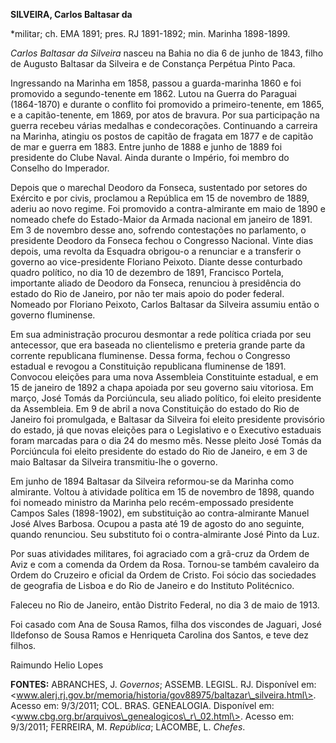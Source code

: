 **SILVEIRA, Carlos Baltasar da**

\*militar; ch. EMA 1891; pres. RJ 1891-1892; min. Marinha 1898-1899.

*Carlos Baltasar da Silveira* nasceu na Bahia no dia 6 de junho de 1843,
filho de Augusto Baltasar da Silveira e de Constança Perpétua Pinto
Paca.

Ingressando na Marinha em 1858, passou a guarda-marinha 1860 e foi
promovido a segundo-tenente em 1862. Lutou na Guerra do Paraguai
(1864-1870) e durante o conflito foi promovido a primeiro-tenente, em
1865, e a capitão-tenente, em 1869, por atos de bravura. Por sua
participação na guerra recebeu várias medalhas e condecorações.
Continuando a carreira na Marinha, atingiu os postos de capitão de
fragata em 1877 e de capitão de mar e guerra em 1883. Entre junho de
1888 e junho de 1889 foi presidente do Clube Naval. Ainda durante o
Império, foi membro do Conselho do Imperador.

Depois que o marechal Deodoro da Fonseca, sustentado por setores do
Exército e por civis, proclamou a República em 15 de novembro de 1889,
aderiu ao novo regime. Foi promovido a contra-almirante em maio de 1890
e nomeado chefe do Estado-Maior da Armada nacional em janeiro de 1891.
Em 3 de novembro desse ano, sofrendo contestações no parlamento, o
presidente Deodoro da Fonseca fechou o Congresso Nacional. Vinte dias
depois, uma revolta da Esquadra obrigou-o a renunciar e a transferir o
governo ao vice-presidente Floriano Peixoto. Diante desse conturbado
quadro político, no dia 10 de dezembro de 1891, Francisco Portela,
importante aliado de Deodoro da Fonseca, renunciou à presidência do
estado do Rio de Janeiro, por não ter mais apoio do poder federal.
Nomeado por Floriano Peixoto, Carlos Baltasar da Silveira assumiu então
o governo fluminense.

Em sua administração procurou desmontar a rede política criada por seu
antecessor, que era baseada no clientelismo e preteria grande parte da
corrente republicana fluminense. Dessa forma, fechou o Congresso
estadual e revogou a Constituição republicana fluminense de 1891.
Convocou eleições para uma nova Assembleia Constituinte estadual, e em
15 de janeiro de 1892 a chapa apoiada por seu governo saiu vitoriosa. Em
março, José Tomás da Porciúncula, seu aliado político, foi eleito
presidente da Assembleia. Em 9 de abril a nova Constituição do estado do
Rio de Janeiro foi promulgada, e Baltasar da Silveira foi eleito
presidente provisório do estado, já que novas eleições para o
Legislativo e o Executivo estaduais foram marcadas para o dia 24 do
mesmo mês. Nesse pleito José Tomás da Porciúncula foi eleito presidente
do estado do Rio de Janeiro, e em 3 de maio Baltasar da Silveira
transmitiu-lhe o governo.

Em junho de 1894 Baltasar da Silveira reformou-se da Marinha como
almirante. Voltou à atividade política em 15 de novembro de 1898, quando
foi nomeado ministro da Marinha pelo recém-empossado presidente Campos
Sales (1898-1902), em substituição ao contra-almirante Manuel José Alves
Barbosa. Ocupou a pasta até 19 de agosto do ano seguinte, quando
renunciou. Seu substituto foi o contra-almirante José Pinto da Luz.

Por suas atividades militares, foi agraciado com a grã-cruz da Ordem de
Aviz e com a comenda da Ordem da Rosa. Tornou-se também cavaleiro da
Ordem do Cruzeiro e oficial da Ordem de Cristo. Foi sócio das sociedades
de geografia de Lisboa e do Rio de Janeiro e do Instituto Politécnico.

Faleceu no Rio de Janeiro, então Distrito Federal, no dia 3 de maio de
1913.

Foi casado com Ana de Sousa Ramos, filha dos viscondes de Jaguari, José
Ildefonso de Sousa Ramos e Henriqueta Carolina dos Santos, e teve dez
filhos.

Raimundo Helio Lopes

**FONTES:** ABRANCHES, J. *Governos*; ASSEMB. LEGISL. RJ. Disponível em:
\<www.alerj.rj.gov.br/memoria/historia/gov88975/baltazar\_silveira.html\>.
Acesso em: 9/3/2011; COL. BRAS. GENEALOGIA. Disponível em:
\<www.cbg.org.br/arquivos\_genealogicos\_r\_02.html\>. Acesso em:
9/3/2011; FERREIRA, M. *República*; LACOMBE, L. *Chefes*.
